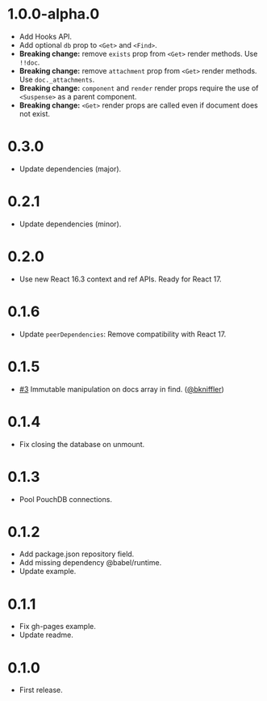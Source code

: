 # 1.0.0-alpha.0

- Add Hooks API.
- Add optional `db` prop to `<Get>` and `<Find>`.
- **Breaking change:** remove `exists` prop from `<Get>` render methods. Use `!!doc`.
- **Breaking change:** remove `attachment` prop from `<Get>` render methods. Use `doc._attachments`.
- **Breaking change:** `component` and `render` render props require the use of `<Suspense>` as a parent component.
- **Breaking change:** `<Get>` render props are called even if document does not exist.

# 0.3.0

- Update dependencies (major).

# 0.2.1

- Update dependencies (minor).

# 0.2.0

- Use new React 16.3 context and ref APIs. Ready for React 17.

# 0.1.6

- Update `peerDependencies`: Remove compatibility with React 17.

# 0.1.5

- [#3](https://github.com/ArnoSaine/react-pouchdb/pull/3) Immutable manipulation on docs array in find. ([@bkniffler](https://github.com/bkniffler))

# 0.1.4

- Fix closing the database on unmount.

# 0.1.3

- Pool PouchDB connections.

# 0.1.2

- Add package.json repository field.
- Add missing dependency @babel/runtime.
- Update example.

# 0.1.1

- Fix gh-pages example.
- Update readme.

# 0.1.0

- First release.
